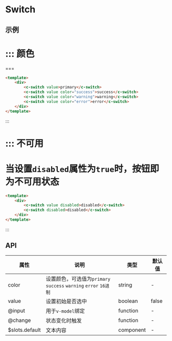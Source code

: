 # Switch

## 示例



::: 颜色
===

===
```html
<template>
	<div>
		<c-switch value>primary</c-switch>
		<c-switch value color="success">success</c-switch>
		<c-switch value color="warning">warning</c-switch>
		<c-switch value color="error">error</c-switch>
	</div>
</template>
```
:::


::: 不可用
===
当设置`disabled`属性为`true`时，按钮即为不可用状态
===
```html
<template>
	<div>
		<c-switch value disabled>disabled</c-switch>
		<c-switch disabled>disabled</c-switch>
	</div>
</template>
```
:::

## API

| 属性      | 说明                                       | 类型       | 默认值   |
| ------- | ---------------------------------------- | -------- | ----- |
| color   | 设置颜色，可选值为`primary` `success` `warning` `error` `16进制` | string   | -     |
| value | 设置初始是否选中                                 | boolean   | false |
| @input | 用于`v-model`绑定                              | function | -     |
| @change | 状态变化时触发                                  | function | -     |
| $slots.default | 文本内容                                  | component | -     |
